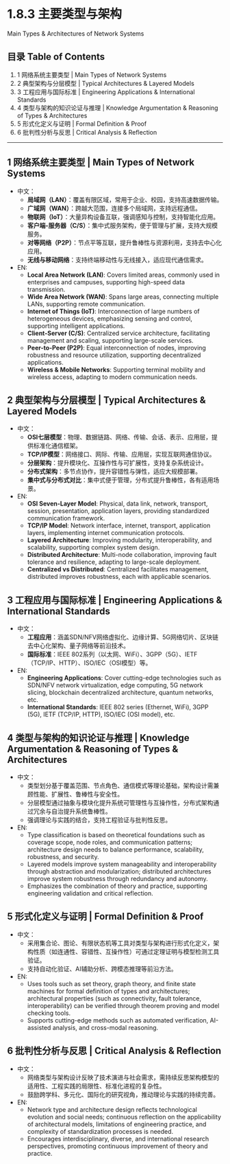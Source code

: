 # 1.8.3 主要类型与架构

Main Types & Architectures of Network Systems

## 目录 Table of Contents

1. 1 网络系统主要类型 | Main Types of Network Systems
2. 2 典型架构与分层模型 | Typical Architectures & Layered Models
3. 3 工程应用与国际标准 | Engineering Applications & International Standards
4. 4 类型与架构的知识论证与推理 | Knowledge Argumentation & Reasoning of Types & Architectures
5. 5 形式化定义与证明 | Formal Definition & Proof
6. 6 批判性分析与反思 | Critical Analysis & Reflection

---

## 1 网络系统主要类型 | Main Types of Network Systems

- 中文：
  - **局域网（LAN）**：覆盖有限区域，常用于企业、校园，支持高速数据传输。
  - **广域网（WAN）**：跨越大范围，连接多个局域网，支持远程通信。
  - **物联网（IoT）**：大量异构设备互联，强调感知与控制，支持智能化应用。
  - **客户端-服务器（C/S）**：集中式服务架构，便于管理与扩展，支持大规模服务。
  - **对等网络（P2P）**：节点平等互联，提升鲁棒性与资源利用，支持去中心化应用。
  - **无线与移动网络**：支持终端移动性与无线接入，适应现代通信需求。
- EN:
  - **Local Area Network (LAN)**: Covers limited areas, commonly used in enterprises and campuses, supporting high-speed data transmission.
  - **Wide Area Network (WAN)**: Spans large areas, connecting multiple LANs, supporting remote communication.
  - **Internet of Things (IoT)**: Interconnection of large numbers of heterogeneous devices, emphasizing sensing and control, supporting intelligent applications.
  - **Client-Server (C/S)**: Centralized service architecture, facilitating management and scaling, supporting large-scale services.
  - **Peer-to-Peer (P2P)**: Equal interconnection of nodes, improving robustness and resource utilization, supporting decentralized applications.
  - **Wireless & Mobile Networks**: Supporting terminal mobility and wireless access, adapting to modern communication needs.

## 2 典型架构与分层模型 | Typical Architectures & Layered Models

- 中文：
  - **OSI七层模型**：物理、数据链路、网络、传输、会话、表示、应用层，提供标准化通信框架。
  - **TCP/IP模型**：网络接口、网际、传输、应用层，实现互联网通信协议。
  - **分层架构**：提升模块化、互操作性与可扩展性，支持复杂系统设计。
  - **分布式架构**：多节点协作，提升容错性与弹性，适应大规模部署。
  - **集中式与分布式对比**：集中式便于管理，分布式提升鲁棒性，各有适用场景。
- EN:
  - **OSI Seven-Layer Model**: Physical, data link, network, transport, session, presentation, application layers, providing standardized communication framework.
  - **TCP/IP Model**: Network interface, internet, transport, application layers, implementing internet communication protocols.
  - **Layered Architecture**: Improving modularity, interoperability, and scalability, supporting complex system design.
  - **Distributed Architecture**: Multi-node collaboration, improving fault tolerance and resilience, adapting to large-scale deployment.
  - **Centralized vs Distributed**: Centralized facilitates management, distributed improves robustness, each with applicable scenarios.

## 3 工程应用与国际标准 | Engineering Applications & International Standards

- 中文：
  - **工程应用**：涵盖SDN/NFV网络虚拟化、边缘计算、5G网络切片、区块链去中心化架构、量子网络等前沿技术。
  - **国际标准**：IEEE 802系列（以太网、WiFi）、3GPP（5G）、IETF（TCP/IP、HTTP）、ISO/IEC（OSI模型）等。
- EN:
  - **Engineering Applications**: Cover cutting-edge technologies such as SDN/NFV network virtualization, edge computing, 5G network slicing, blockchain decentralized architecture, quantum networks, etc.
  - **International Standards**: IEEE 802 series (Ethernet, WiFi), 3GPP (5G), IETF (TCP/IP, HTTP), ISO/IEC (OSI model), etc.

## 4 类型与架构的知识论证与推理 | Knowledge Argumentation & Reasoning of Types & Architectures

- 中文：
  - 类型划分基于覆盖范围、节点角色、通信模式等理论基础，架构设计需兼顾性能、扩展性、鲁棒性与安全性。
  - 分层模型通过抽象与模块化提升系统可管理性与互操作性，分布式架构通过冗余与自治提升系统鲁棒性。
  - 强调理论与实践的结合，支持工程验证与批判性反思。
- EN:
  - Type classification is based on theoretical foundations such as coverage scope, node roles, and communication patterns; architecture design needs to balance performance, scalability, robustness, and security.
  - Layered models improve system manageability and interoperability through abstraction and modularization; distributed architectures improve system robustness through redundancy and autonomy.
  - Emphasizes the combination of theory and practice, supporting engineering validation and critical reflection.

## 5 形式化定义与证明 | Formal Definition & Proof

- 中文：
  - 采用集合论、图论、有限状态机等工具对类型与架构进行形式化定义，架构性质（如连通性、容错性、互操作性）可通过定理证明与模型检测工具验证。
  - 支持自动化验证、AI辅助分析、跨模态推理等前沿方法。
- EN:
  - Uses tools such as set theory, graph theory, and finite state machines for formal definition of types and architectures; architectural properties (such as connectivity, fault tolerance, interoperability) can be verified through theorem proving and model checking tools.
  - Supports cutting-edge methods such as automated verification, AI-assisted analysis, and cross-modal reasoning.

## 6 批判性分析与反思 | Critical Analysis & Reflection

- 中文：
  - 网络类型与架构设计反映了技术演进与社会需求，需持续反思架构模型的适用性、工程实践的局限性、标准化进程的复杂性。
  - 鼓励跨学科、多元化、国际化的研究视角，推动理论与实践的持续完善。
- EN:
  - Network type and architecture design reflects technological evolution and social needs; continuous reflection on the applicability of architectural models, limitations of engineering practice, and complexity of standardization processes is needed.
  - Encourages interdisciplinary, diverse, and international research perspectives, promoting continuous improvement of theory and practice.
